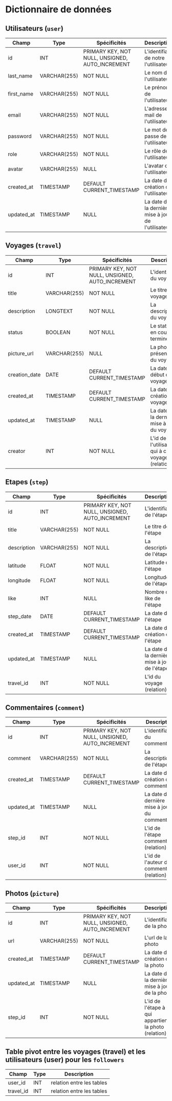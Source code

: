 # Dictionnaire de données

## Utilisateurs (`user`)

|Champ|Type|Spécificités|Description|
|-|-|-|-|
|id|INT|PRIMARY KEY, NOT NULL, UNSIGNED, AUTO_INCREMENT|L'identifiant de notre l'utilisateur|
|last_name|VARCHAR(255)|NOT NULL|Le nom de l'utilisateur|
|first_name|VARCHAR(255)|NOT NULL|Le prénom de l'utilisateur|
|email|VARCHAR(255)|NOT NULL|L'adresse mail de l'utilisateur|
|password|VARCHAR(255)|NOT NULL|Le mot de passe de l'utilisateur|
|role|VARCHAR(255)|NOT NULL|Le rôle de l'utilisateur|
|avatar|VARCHAR(255)|NULL|L'avatar de l'utilisateur|
|created_at|TIMESTAMP|DEFAULT CURRENT_TIMESTAMP|La date de création de l'utilisateur|
|updated_at|TIMESTAMP|NULL|La date de la dernière mise à jour de l'utilisateur|

## Voyages (`travel`)

|Champ|Type|Spécificités|Description|
|-|-|-|-|
|id|INT|PRIMARY KEY, NOT NULL, UNSIGNED, AUTO_INCREMENT|L'identifiant du voyage|
|title|VARCHAR(255)|NOT NULL|Le titre du voyage|
|description|LONGTEXT|NOT NULL|La description du voyage|
|status|BOOLEAN|NOT NULL|Le status 0: en cours 1: terminé|
|picture_url|VARCHAR(255)|NULL|La photo de présentation du voyage|
|creation_date|DATE|DEFAULT CURRENT_TIMESTAMP|La date de début du voyage|
|created_at|TIMESTAMP|DEFAULT CURRENT_TIMESTAMP|La date de création du voyage|
|updated_at|TIMESTAMP|NULL|La date de la dernière mise à jour du voyage|
|creator|INT|NOT NULL|L'id de l'utilisateur qui à crée le voyage (relation)|

## Etapes (`step`)

|Champ|Type|Spécificités|Description|
|-|-|-|-|
|id|INT|PRIMARY KEY, NOT NULL, UNSIGNED, AUTO_INCREMENT|L'identifiant de l'étape|
|title|VARCHAR(255)|NOT NULL|Le titre de l'étape|
|description|VARCHAR(255)|NOT NULL|La description de l'étape|
|latitude|FLOAT|NOT NULL|Latitude de l'étape|
|longitude|FLOAT|NOT NULL|Longitude de l'étape|
|like|INT|NULL|Nombre de like de l'étape|
|step_date|DATE|DEFAULT CURRENT_TIMESTAMP|La date de l'étape|
|created_at|TIMESTAMP|DEFAULT CURRENT_TIMESTAMP|La date de création de l'étape|
|updated_at|TIMESTAMP|NULL|La date de la dernière mise à jour de l'étape|
|travel_id|INT|NOT NULL|L'id du voyage (relation)|

## Commentaires (`comment`)

|Champ|Type|Spécificités|Description|
|-|-|-|-|
|id|INT|PRIMARY KEY, NOT NULL, UNSIGNED, AUTO_INCREMENT|L'identifiant du commentaire|
|comment|VARCHAR(255)|NOT NULL|La description de l'étape|
|created_at|TIMESTAMP|DEFAULT CURRENT_TIMESTAMP|La date de création du commentaire|
|updated_at|TIMESTAMP|NULL|La date de la dernière mise à jour du commentaire|
|step_id|INT|NOT NULL|L'id de l'étape commentée (relation)|
|user_id|INT|NOT NULL|L'id de l'auteur du commentaire (relation)|

## Photos (`picture`)

|Champ|Type|Spécificités|Description|
|-|-|-|-|
|id|INT|PRIMARY KEY, NOT NULL, UNSIGNED, AUTO_INCREMENT|L'identifiant de la photo|
|url|VARCHAR(255)|NOT NULL|L'url de la photo|
|created_at|TIMESTAMP|DEFAULT CURRENT_TIMESTAMP|La date de création de la photo|
|updated_at|TIMESTAMP|NULL|La date de la dernière mise à jour de la photo|
|step_id|INT|NOT NULL|L'id de l'étape à qui appartient la photo (relation)|

## Table pivot entre les voyages (travel) et les utilisateurs (user) pour les `followers`

|Champ|Type|Description|
|-|-|-|
|user_id|INT|relation entre les tables|
|travel_id|INT|relation entre les tables|

